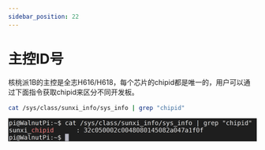 ```yaml
---
sidebar_position: 22
---
```


# 主控ID号

核桃派1B的主控是全志H616/H618，每个芯片的chipid都是唯一的，用户可以通过下面指令获取chipid来区分不同开发板。

```bash
cat /sys/class/sunxi_info/sys_info | grep "chipid"
```

![cpu_id](./img/cpu_id/cpu_id1.png)